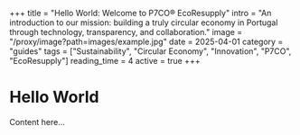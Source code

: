 +++
title = "Hello World: Welcome to P7CO® EcoResupply"
intro = "An introduction to our mission: building a truly circular economy in Portugal through technology, transparency, and collaboration."
image = "/proxy/image?path=images/example.jpg"
date = 2025-04-01
category = "guides"
tags = ["Sustainability", "Circular Economy", "Innovation", "P7CO", "EcoResupply"]
reading_time = 4
active = true
+++


# Hello World
Content here…
